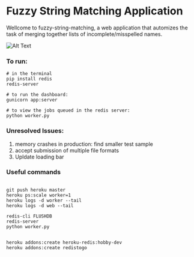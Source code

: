 # Fuzzy String Matching Application

Wellcome to fuzzy-string-matching, a web application that automizes the task of merging together lists of incomplete/misspelled names.


![Alt Text](https://media.giphy.com/media/vFKqnCdLPNOKc/giphy.gif)


### To run:
```
# in the terminal
pip install redis
redis-server

# to run the dashboard:
gunicorn app:server

# to view the jobs queued in the redis server:
python worker.py

```

### Unresolved Issues:
1. memory crashes in production: find smaller test sample
2. accept submission of multiple file formats
3. Upldate loading bar


### Useful commands
```

git push heroku master
heroku ps:scale worker=1
heroku logs -d worker --tail
heroku logs -d web --tail

redis-cli FLUSHDB
redis-server
python worker.py


heroku addons:create heroku-redis:hobby-dev
heroku addons:create redistogo

```